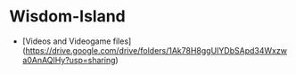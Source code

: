 # Wisdom-Island

- [Videos and Videogame files] (https://drive.google.com/drive/folders/1Ak78H8ggUIYDbSApd34Wxzwa0AnAQIHy?usp=sharing)
